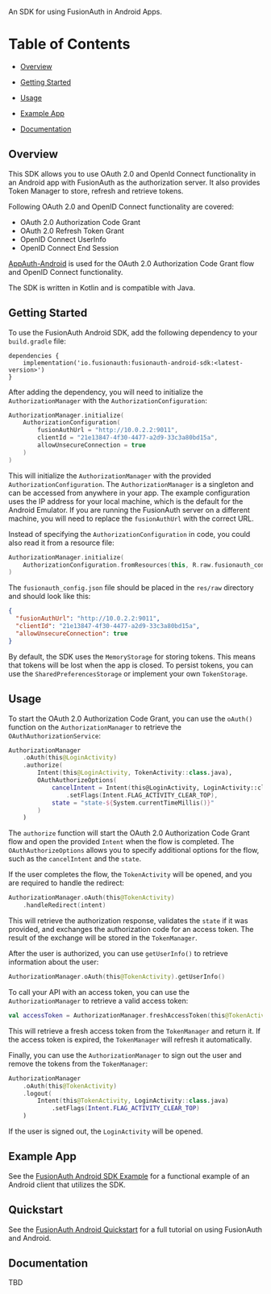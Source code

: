 An SDK for using FusionAuth in Android Apps.

# Table of Contents

- [Overview](#overview)

- [Getting Started](#getting-started)

- [Usage](#usage)

- [Example App](#example-app)

- [Documentation](#documentation)

<!--
this tag, and the corresponding end tag, are used to delineate what is pulled into the FusionAuth docs site (the client libraries pages). Don't remove unless you also change the docs site.

Please also use ``` instead of indenting for code blocks. The backticks are translated correctly to adoc format.
-->

<!--
tag::forDocSite[]
-->

## Overview

This SDK allows you to use OAuth 2.0 and OpenId Connect functionality in an Android app with FusionAuth as the
authorization server.
It also provides Token Manager to store, refresh and retrieve tokens.

Following OAuth 2.0 and OpenID Connect functionality are covered:
- OAuth 2.0 Authorization Code Grant
- OAuth 2.0 Refresh Token Grant
- OpenID Connect UserInfo
- OpenID Connect End Session

[AppAuth-Android](https://github.com/openid/AppAuth-Android) is used for the OAuth 2.0 Authorization Code Grant flow and OpenID Connect functionality.

The SDK is written in Kotlin and is compatible with Java.

## Getting Started

To use the FusionAuth Android SDK, add the following dependency to your `build.gradle` file:

```dsl
dependencies {
    implementation('io.fusionauth:fusionauth-android-sdk:<latest-version>')
}
```

After adding the dependency, you will need to initialize the `AuthorizationManager` with
the `AuthorizationConfiguration`:

```kotlin
AuthorizationManager.initialize(
    AuthorizationConfiguration(
        fusionAuthUrl = "http://10.0.2.2:9011",
        clientId = "21e13847-4f30-4477-a2d9-33c3a80bd15a",
        allowUnsecureConnection = true
    )
)
```

This will initialize the `AuthorizationManager` with the provided `AuthorizationConfiguration`.
The `AuthorizationManager` is a singleton and can be accessed from anywhere in your app.
The example configuration uses the IP address for your local machine, which is the default for the Android Emulator. If
you are running the FusionAuth server on a different machine, you will need to replace the `fusionAuthUrl` with the
correct URL.

Instead of specifying the `AuthorizationConfiguration` in code, you could also read it from a resource file:

```kotlin
AuthorizationManager.initialize(
    AuthorizationConfiguration.fromResources(this, R.raw.fusionauth_config)
)
```

The `fusionauth_config.json` file should be placed in the `res/raw` directory and should look like this:

```json
{
  "fusionAuthUrl": "http://10.0.2.2:9011",
  "clientId": "21e13847-4f30-4477-a2d9-33c3a80bd15a",
  "allowUnsecureConnection": true
}
```

By default, the SDK uses the `MemoryStorage` for storing tokens. This means that tokens will be lost when the app is
closed.
To persist tokens, you can use the `SharedPreferencesStorage` or implement your own `TokenStorage`.

## Usage

To start the OAuth 2.0 Authorization Code Grant, you can use the `oAuth()` function on the `AuthorizationManager` to
retrieve the `OAuthAuthorizationService`:

```kotlin
AuthorizationManager
    .oAuth(this@LoginActivity)
    .authorize(
        Intent(this@LoginActivity, TokenActivity::class.java),
        OAuthAuthorizeOptions(
            cancelIntent = Intent(this@LoginActivity, LoginActivity::class.java)
                .setFlags(Intent.FLAG_ACTIVITY_CLEAR_TOP),
            state = "state-${System.currentTimeMillis()}"
        )
    )
```

The `authorize` function will start the OAuth 2.0 Authorization Code Grant flow and open the provided `Intent` when the
flow is completed.
The `OAuthAuthorizeOptions` allows you to specify additional options for the flow, such as the `cancelIntent` and
the `state`.

If the user completes the flow, the `TokenActivity` will be opened, and you are required to handle the redirect:

```kotlin
AuthorizationManager.oAuth(this@TokenActivity)
    .handleRedirect(intent)
```

This will retrieve the authorization response, validates the `state` if it was provided, and exchanges the authorization
code for an access token.
The result of the exchange will be stored in the `TokenManager`.

After the user is authorized, you can use `getUserInfo()` to retrieve information about the user:

```kotlin
AuthorizationManager.oAuth(this@TokenActivity).getUserInfo()
```

To call your API with an access token, you can use the `AuthorizationManager` to retrieve a valid access token:

```kotlin
val accessToken = AuthorizationManager.freshAccessToken(this@TokenActivity)
```

This will retrieve a fresh access token from the `TokenManager` and return it. If the access token is expired,
the `TokenManager` will refresh it automatically.

Finally, you can use the `AuthorizationManager` to sign out the user and remove the tokens from the `TokenManager`:

```kotlin
AuthorizationManager
    .oAuth(this@TokenActivity)
    .logout(
        Intent(this@TokenActivity, LoginActivity::class.java)
            .setFlags(Intent.FLAG_ACTIVITY_CLEAR_TOP)
    )
```

If the user is signed out, the `LoginActivity` will be opened.

## Example App

See the [FusionAuth Android SDK Example]() for a functional example of an Android client that utilizes the SDK.

## Quickstart

See the [FusionAuth Android Quickstart]() for a full tutorial on using FusionAuth and Android.

## Documentation

TBD

<!--
end::forDocSite[]
-->
